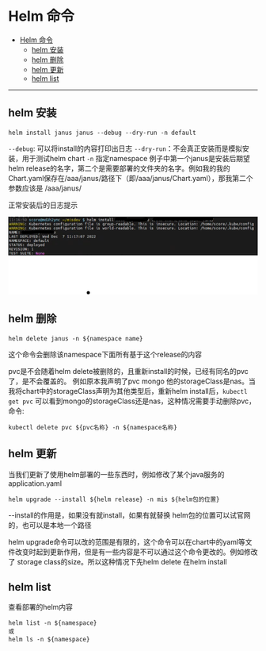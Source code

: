 # Helm 命令

- [Helm 命令](#helm-命令)
  - [helm 安装](#helm-安装)
  - [helm 删除](#helm-删除)
  - [helm 更新](#helm-更新)
  - [helm list](#helm-list)

---

## helm 安装

```shell
helm install janus janus --debug --dry-run -n default
```

`--debug`: 可以将install的内容打印出日志
`--dry-run`：不会真正安装而是模拟安装，用于测试helm chart
`-n` 指定namespace
例子中第一个janus是安装后期望helm release的名字，第二个是需要部署的文件夹的名字。例如我的我的Chart.yaml保存在/aaa/janus/路径下（即/aaa/janus/Chart.yaml），那我第二个参数应该是 /aaa/janus/

正常安装后的日志提示

![图 1](asset_IMG/%20helm%20cmd/IMG_20221210-154446110.png)  

## helm 删除

```shell
helm delete janus -n ${namespace name}
```

这个命令会删除该namespace下面所有基于这个release的内容

pvc是不会随着helm delete被删除的，且重新install的时候，已经有同名的pvc了，是不会覆盖的。
例如原本我声明了pvc mongo 他的storageClass是nas。当我将chart中的storageClass声明为其他类型后，重新helm install后，`kubectl get pvc` 可以看到mongo的storageClass还是nas，这种情况需要手动删除pvc，命令:

``` shell
kubectl delete pvc ${pvc名称} -n ${namespace名称}
```

## helm 更新

当我们更新了使用helm部署的一些东西时，例如修改了某个java服务的application.yaml

```shell
helm upgrade --install ${helm release} -n mis ${helm包的位置}
```

--install的作用是，如果没有就install，如果有就替换
helm包的位置可以试官网的，也可以是本地一个路径

helm upgrade命令可以改的范围是有限的，这个命令可以在chart中的yaml等文件改变时起到更新作用，但是有一些内容是不可以通过这个命令更改的。例如修改了 storage class的size。所以这种情况下先helm delete 在helm install

## helm list

查看部署的helm内容

```shell
helm list -n ${namespace}
或
helm ls -n ${namespace}
```
